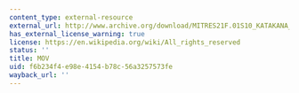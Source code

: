 ```yaml
---
content_type: external-resource
external_url: http://www.archive.org/download/MITRES21F.01S10_KATAKANA_EXERCISES/word10.mov
has_external_license_warning: true
license: https://en.wikipedia.org/wiki/All_rights_reserved
status: ''
title: MOV
uid: f6b234f4-e98e-4154-b78c-56a3257573fe
wayback_url: ''
---
```

